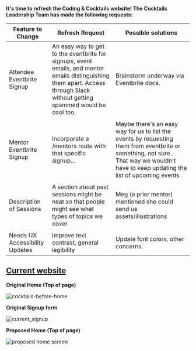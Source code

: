 **It's time to refresh the Coding & Cocktails website! The Cocktails Leadership Team has made the following requests:**


| Feature to Change | Refresh Request | Possible solutions |
| --- | ------ | -------- |    
| Attendee Eventbrite Signup | An easy way to get to the eventbrite for signups, event emails, and mentor emails distinguishing them apart. Access through Slack without getting spammed would be cool too. | Brainstorm underway via Eventbrite docs. | 
|    |       |       |      
| Mentor Eventbrite Signup | Incorporate a /mentors route with that specific signup... | Maybe there's an easy way for us to list the events by requesting them from eventbrite or something, not sure.. That way we wouldn't have to keep updating the list of upcoming events | 
|    |       |       |      
| Description of Sessions | A section about past sessions might be neat so that people might see what types of topics we cover |  Meg (a prior mentor) mentioned she could send us assets/illustrations |
|    |       |       |      
| Needs UX Accessibility Updates | Improve text contrast, general legibility |  Update font colors, other concerns. |


## [Current website](https://codingandcocktails.kcwomenintech.org/#home)

**Original Home  (Top of page)**

![cocktails-before-home](https://github.com/j-kincaid/2023-cocktails-refresh/assets/11914762/c91531bf-d7e3-49fb-aae5-f324efc49a5c)


**Original Signup form**


![current_signup](https://github.com/j-kincaid/2023-cocktails-refresh/assets/11914762/ee8e5996-2dab-44c5-ab31-b0a49a1d9e94)


**Proposed Home  (Top of page)**

![proposed home screen](https://github.com/j-kincaid/2023-cocktails-refresh/assets/11914762/0a327c3c-5fc6-4e40-948a-594bc6e9a140)

